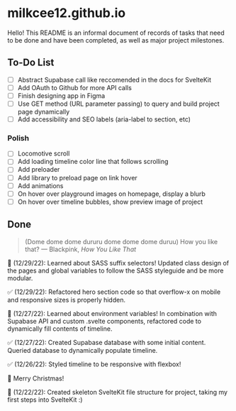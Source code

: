 # milkcee12.github.io
Hello! This README is an informal document of records of tasks that need to be done and have been completed, as well as major project milestones.

## To-Do List
- [ ] Abstract Supabase call like reccomended in the docs for SvelteKit
- [ ] Add OAuth to Github for more API calls
- [ ] Finish designing app in Figma
- [ ] Use GET method (URL parameter passing) to query and build project page dynamically
- [ ] Add accessibility and SEO labels (aria-label to section, etc)
### Polish
- [ ] Locomotive scroll
- [ ] Add loading timeline color line that follows scrolling
- [ ] Add preloader
- [ ] Add library to preload page on link hover
- [ ] Add animations
- [ ] On hover over playground images on homepage, display a blurb
- [ ] On hover over timeline bubbles, show preview image of project

## Done
>(Dome dome dome dururu dome dome dome duruu) How you like that?
— Blackpink, <i>How You Like That</i> 

  🎉 (12/29/22): Learned about SASS suffix selectors! Updated class design of the pages and global variables to follow the SASS styleguide and be more modular.

  ✅ (12/29/22): Refactored hero section code so that overflow-x on mobile and responsive sizes is properly hidden.

  🎉 (12/27/22): Learned about environment variables! In combination with Supabase API and custom .svelte components, refactored code to dynamically fill contents of timeline.

  ✅ (12/27/22): Created Supabase database with some initial content. Queried database to dynamically populate timeline.

  ✅ (12/26/22): Styled timeline to be responsive with flexbox!

  🎄 Merry Christmas!

  🎉 (12/22/22): Created skeleton SvelteKit file structure for project, taking my first steps into SvelteKit :)
